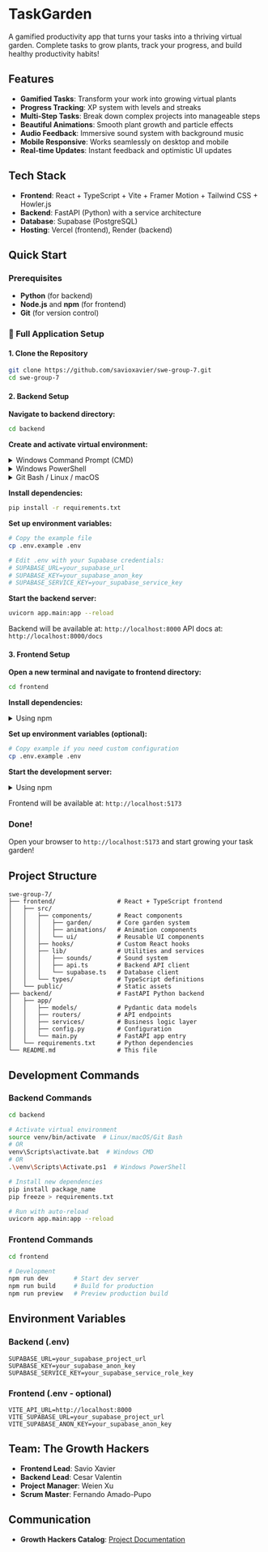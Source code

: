 # TaskGarden

A gamified productivity app that turns your tasks into a thriving virtual garden. Complete tasks to grow plants, track your progress, and build healthy productivity habits!

## Features

- **Gamified Tasks**: Transform your work into growing virtual plants
- **Progress Tracking**: XP system with levels and streaks
- **Multi-Step Tasks**: Break down complex projects into manageable steps
- **Beautiful Animations**: Smooth plant growth and particle effects
- **Audio Feedback**: Immersive sound system with background music
- **Mobile Responsive**: Works seamlessly on desktop and mobile
-  **Real-time Updates**: Instant feedback and optimistic UI updates

## Tech Stack

- **Frontend**: React + TypeScript + Vite + Framer Motion + Tailwind CSS + Howler.js
- **Backend**: FastAPI (Python) with a service architecture
- **Database**: Supabase (PostgreSQL)
- **Hosting**: Vercel (frontend), Render (backend)

## Quick Start

### Prerequisites

- **Python** (for backend)
- **Node.js** and **npm** (for frontend)
- **Git** (for version control)

### 🚀 Full Application Setup

#### 1. Clone the Repository

```bash
git clone https://github.com/savioxavier/swe-group-7.git
cd swe-group-7
```

#### 2. Backend Setup

**Navigate to backend directory:**
```bash
cd backend
```

**Create and activate virtual environment:**

<details>
<summary>Windows Command Prompt (CMD)</summary>

```cmd
python -m venv venv
venv\Scripts\activate.bat
```
</details>

<details>
<summary>Windows PowerShell</summary>

```powershell
python -m venv venv
.\venv\Scripts\Activate.ps1
```
</details>

<details>
<summary>Git Bash / Linux / macOS</summary>

```bash
python -m venv venv
source venv/bin/activate
```
</details>

**Install dependencies:**
```bash
pip install -r requirements.txt
```

**Set up environment variables:**
```bash
# Copy the example file
cp .env.example .env

# Edit .env with your Supabase credentials:
# SUPABASE_URL=your_supabase_url
# SUPABASE_KEY=your_supabase_anon_key
# SUPABASE_SERVICE_KEY=your_supabase_service_key
```

**Start the backend server:**
```bash
uvicorn app.main:app --reload
```

Backend will be available at: `http://localhost:8000`
API docs at: `http://localhost:8000/docs`

#### 3. Frontend Setup

**Open a new terminal and navigate to frontend directory:**
```bash
cd frontend
```

**Install dependencies:**

<details>
<summary>Using npm</summary>

```bash
npm install
```
</details>

**Set up environment variables (optional):**
```bash
# Copy example if you need custom configuration
cp .env.example .env
```

**Start the development server:**

<details>
<summary>Using npm</summary>

```bash
npm run dev
```
</details>

Frontend will be available at: `http://localhost:5173`

### Done!

Open your browser to `http://localhost:5173` and start growing your task garden!

## Project Structure

```
swe-group-7/
├── frontend/                 # React + TypeScript frontend
│   ├── src/
│   │   ├── components/       # React components
│   │   │   ├── garden/       # Core garden system
│   │   │   ├── animations/   # Animation components  
│   │   │   └── ui/           # Reusable UI components
│   │   ├── hooks/            # Custom React hooks
│   │   ├── lib/              # Utilities and services
│   │   │   ├── sounds/       # Sound system
│   │   │   ├── api.ts        # Backend API client
│   │   │   └── supabase.ts   # Database client
│   │   └── types/            # TypeScript definitions
│   └── public/               # Static assets
├── backend/                  # FastAPI Python backend
│   ├── app/
│   │   ├── models/           # Pydantic data models
│   │   ├── routers/          # API endpoints
│   │   ├── services/         # Business logic layer
│   │   ├── config.py         # Configuration
│   │   └── main.py           # FastAPI app entry
│   └── requirements.txt      # Python dependencies
└── README.md                 # This file
```

## Development Commands

### Backend Commands

```bash
cd backend

# Activate virtual environment
source venv/bin/activate  # Linux/macOS/Git Bash
# OR
venv\Scripts\activate.bat  # Windows CMD
# OR  
.\venv\Scripts\Activate.ps1  # Windows PowerShell

# Install new dependencies
pip install package_name
pip freeze > requirements.txt

# Run with auto-reload
uvicorn app.main:app --reload
```

### Frontend Commands

```bash
cd frontend

# Development
npm run dev       # Start dev server
npm run build     # Build for production
npm run preview   # Preview production build
```

## Environment Variables

### Backend (.env)
```env
SUPABASE_URL=your_supabase_project_url
SUPABASE_KEY=your_supabase_anon_key
SUPABASE_SERVICE_KEY=your_supabase_service_role_key
```

### Frontend (.env - optional)
```env
VITE_API_URL=http://localhost:8000
VITE_SUPABASE_URL=your_supabase_project_url
VITE_SUPABASE_ANON_KEY=your_supabase_anon_key
```

## Team: The Growth Hackers

- **Frontend Lead**: Savio Xavier
- **Backend Lead**: Cesar Valentin  
- **Project Manager**: Weien Xu
- **Scrum Master**: Fernando Amado-Pupo

## Communication

- **Growth Hackers Catalog**: [Project Documentation](https://docs.google.com/document/d/1MyIpB0IGhxp_tIT_w1DIAZpAiOBAQuMNSoPe0142gMs/edit?tab=t.0)

